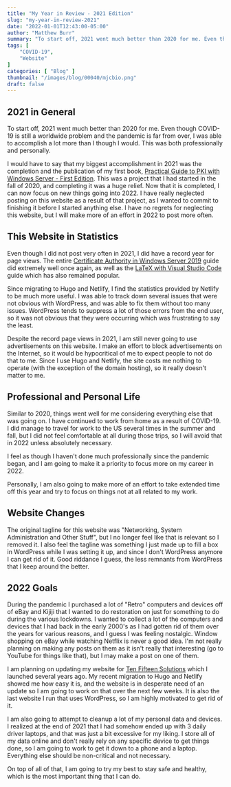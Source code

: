 ```yaml
---
title: "My Year in Review - 2021 Edition"
slug: "my-year-in-review-2021"
date: "2022-01-01T12:43:00-05:00"
author: "Matthew Burr"
summary: "To start off, 2021 went much better than 2020 for me. Even though COVID-19 is still a worldwide problem and the pandemic is far from over, I was able to accomplish a lot more than I though I would. This was both professionally and personally."
tags: [
    "COVID-19",
    "Website"
]
categories: [ "Blog" ]
thumbnail: "/images/blog/00040/mjcbio.png"
draft: false
---
```


## 2021 in General ##

To start off, 2021 went much better than 2020 for me. Even though COVID-19 is still a worldwide problem and the pandemic is far from over, I was able to accomplish a lot more than I though I would. This was both professionally and personally.

I would have to say that my biggest accomplishment in 2021 was the completion and the publication of my first book, [Practical Guide to PKI with Windows Server - First Edition](/publications/practical-guide-to-pki-with-windows-server-first-edition/). This was a project that I had started in the fall of 2020, and completing it was a huge relief. Now that it is completed, I can now focus on new things going into 2022. I have really neglected posting on this website as a result of that project, as I wanted to commit to finishing it before I started anything else. I have no regrets for neglecting this website, but I will make more of an effort in 2022 to post more often.

## This Website in Statistics ##

Even though I did not post very often in 2021, I did have a record year for page views. The entire [Certificate Authority in Windows Server 2019](/blog/2020/03/09/certificate-authority-windows-server-2019/) guide did extremely well once again, as well as the [LaTeX with Visual Studio Code](/blog/2020/01/23/visual-studio-code-with-latex/) guide which has also remained popular.

Since migrating to Hugo and Netlify, I find the statistics provided by Netlify to be much more useful. I was able to track down several issues that were not obvious with WordPress, and was able to fix them without too many issues. WordPress tends to suppress a lot of those errors from the end user, so it was not obvious that they were occurring which was frustrating to say the least.

Despite the record page views in 2021, I am still never going to use advertisements on this website. I make an effort to block advertisements on the Internet, so it would be hypocritical of me to expect people to not do that to me. Since I use Hugo and Netlify, the site costs me nothing to operate (with the exception of the domain hosting), so it really doesn't matter to me.

## Professional and Personal Life ##

Similar to 2020, things went well for me considering everything else that was going on. I have continued to work from home as a result of COVID-19. I did manage to travel for work to the US several times in the summer and fall, but I did not feel comfortable at all during those trips, so I will avoid that in 2022 unless absolutely necessary.

I feel as though I haven't done much professionally since the pandemic began, and I am going to make it a priority to focus more on my career in 2022.

Personally, I am also going to make more of an effort to take extended time off this year and try to focus on things not at all related to my work.

## Website Changes ##

The original tagline for this website was "Networking, System Administration and Other Stuff", but I no longer feel like that is relevant so I removed it. I also feel the tagline was something I just made up to fill a box in WordPress while I was setting it up, and since I don't WordPress anymore I can get rid of it. Good riddance I guess, the less remnants from WordPress that I keep around the better.

## 2022 Goals ##

During the pandemic I purchased a lot of "Retro" computers and devices off of eBay and Kijiji that I wanted to do restoration on just for something to do during the various lockdowns. I wanted to collect a lot of the computers and devices that I had back in the early 2000's as I had gotten rid of them over the years for various reasons, and I guess I was feeling nostalgic. Window shopping on eBay while watching Netflix is never a good idea. I'm not really planning on making any posts on them as it isn't really that interesting (go to YouTube for things like that), but I may make a post on one of them.

I am planning on updating my website for [Ten Fifteen Solutions](https://tenfifteen.ca/) which I launched several years ago. My recent migration to Hugo and Netlify showed me how easy it is, and the website is in desperate need of an update so I am going to work on that over the next few weeks. It is also the last website I run that uses WordPress, so I am highly motivated to get rid of it.

I am also going to attempt to cleanup a lot of my personal data and devices. I realized at the end of 2021 that I had somehow ended up with 3 daily driver laptops, and that was just a bit excessive for my liking. I store all of my data online and don't really rely on any specific device to get things done, so I am going to work to get it down to a phone and a laptop. Everything else should be non-critical and not necessary.

On top of all of that, I am going to try my best to stay safe and healthy, which is the most important thing that I can do.
